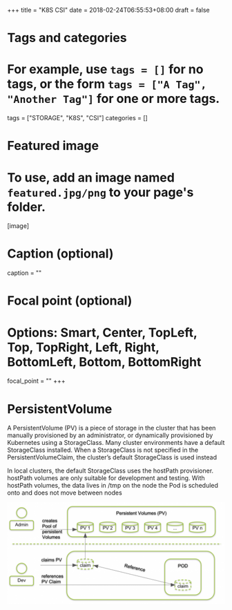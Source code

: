 +++
title = "K8S CSI"
date = 2018-02-24T06:55:53+08:00
draft = false

# Tags and categories
# For example, use `tags = []` for no tags, or the form `tags = ["A Tag", "Another Tag"]` for one or more tags.
tags = ["STORAGE", "K8S", "CSI"]
categories = []

# Featured image
# To use, add an image named `featured.jpg/png` to your page's folder. 
[image]
  # Caption (optional)
  caption = ""

  # Focal point (optional)
  # Options: Smart, Center, TopLeft, Top, TopRight, Left, Right, BottomLeft, Bottom, BottomRight
  focal_point = ""
+++


# PersistentVolume

A PersistentVolume (PV) is a piece of storage in the cluster that has been manually provisioned by an administrator, or dynamically provisioned by Kubernetes using a StorageClass. Many cluster environments have a default StorageClass installed. When a StorageClass is not specified in the PersistentVolumeClaim, the cluster’s default StorageClass is used instead

In local clusters, the default StorageClass uses the hostPath provisioner. hostPath volumes are only suitable for development and testing. With hostPath volumes, the data lives in /tmp on the node the Pod is scheduled onto and does not move between nodes

![](./pv-adm.png)